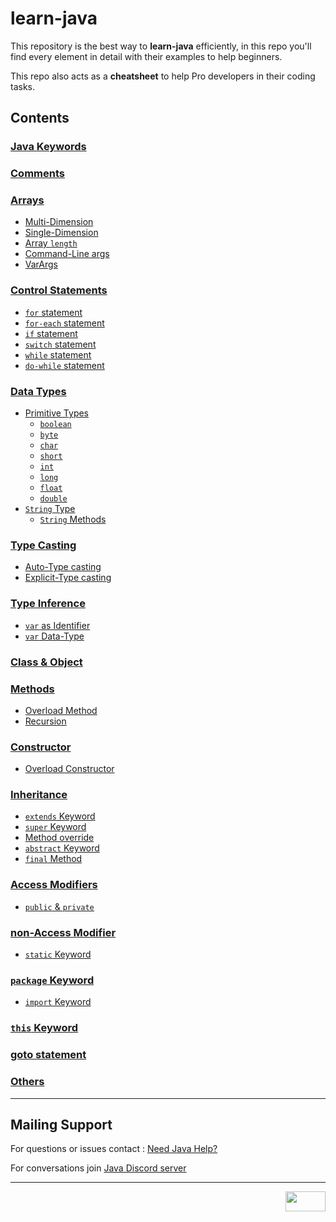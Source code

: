 # learn-java

This repository is the best way to **learn-java** efficiently, in this repo you'll find every element in detail with their examples to help beginners.

This repo also acts as a **cheatsheet** to help Pro developers in their coding tasks.


## Contents


### [Java Keywords](src/keywords.md)

### [Comments](src/comment/comment.java)

### [Arrays](src/arrays)
- [Multi-Dimension](src/arrays/multi-dim.java)
- [Single-Dimension](src/arrays/one-dim.java)
- [Array `length`](src/arrays/array_length.java)
- [Command-Line args](src/arrays/commandLine_args.java)
- [VarArgs](src/arrays/varArgs.java)

### [Control Statements](src/controlStatements)
- [`for` statement](src/controlStatements/forStatement/for_loop.java)
- [`for-each` statement](src/controlStatements/forStatements/forEach.java)
- [`if` statement](src/controlStatements/ifStatement/if_statement.java)
- [`switch` statement](src/controlStatements/switchStatement/switch_statement.java)
- [`while` statement](src/controlStatements/whileStatements/while_statement.java)
- [`do-while` statement](src/controlStatements/whileStatements/doWhile_statement.java)

### [Data Types](src/dataTypes)
- [Primitive Types](src/dataTypes/primitiveType)
    - [`boolean`](src/dataTypes/primitiveType/boolean_type.java)
    - [`byte`](src/dataTypes/primitiveType/byte_type.java)
    - [`char`](src/dataTypes/primitiveType/char_type.java)
    - [`short`](src/dataTypes/primitiveType/short_type.java)
    - [`int`](src/dataTypes/primitiveType/int_type.java)
    - [`long`](src/dataTypes/primitiveType/long_type.java)
    - [`float`](src/dataTypes/primitiveType/float_type.java)
    - [`double`](src/dataTypes/primitiveType/double_type.java)
- [`String` Type](src/dataTypes/stringType/stringDataType.java)
    - [`String` Methods](src/dataTypes/stringType/string_methods.java)

### [Type Casting](src/typeCasting)
- [Auto-Type casting](src/typeCasting/automatic.java)
- [Explicit-Type casting](src/typeCasting/explicit.java)

### [Type Inference](src/varTypeInference)
- [`var` as Identifier](src/varTypeInference/varIdentifier.java)
- [`var` Data-Type](src/varTypeInference/varType.java)

### [Class & Object](src/classesObjects/classObject.java)

### [Methods](src/method/methods.java)
- [Overload Method](src/method/overload_method.java)
- [Recursion](src/method/recursion.java)

### [Constructor](src/constructor/constructors.java)
- [Overload Constructor](src/constructor/overload_constructor.java)

### [Inheritance](src/inheritance/)
- [`extends` Keyword](src/inheritance/extends_keyword.java)
- [`super` Keyword](src/inheritance/super_keyword.java)
- [Method override](src/inheritance/method_overRide.java)
- [`abstract` Keyword](src/inheritance/abstract_keyword.java)
- [`final` Method](src/inheritance/final_method.java)

### [Access Modifiers](src/accessModifiers/)
- [`public` & `private`](src/accessModifiers/publicPrivate.java)

### [non-Access Modifier](src/nonAccessModifier/)
- [`static` Keyword](src/nonAccessModifier/staticKeyword.java)

### [`package` Keyword](src/packages/)
- [`import` Keyword](src/packages/p2/importDemo.java)

### [`this` Keyword](src/thisKeyword/this_keyword.java)

### [goto statement](src/gotoStatement/goto_statement.java)

### [Others](src/others.md)

------------

## Mailing Support

For questions or issues contact : <a href="mailto:java_administrator_grp@oracle.com" subject="Email">Need Java Help?</a>

For conversations join <a href="https://javadiscord.net/" subject="Discord server">Java Discord server</a>

------------
<a href="https://mit-license.org/" title="License"><img src="https://upload.wikimedia.org/wikipedia/commons/0/0c/MIT_logo.svg" align="right" height="32" width="64"/></a>